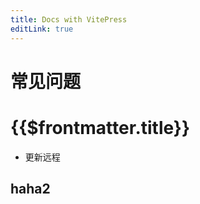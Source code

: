 ```yaml
---
title: Docs with VitePress
editLink: true
---
```


# 常见问题
# {{$frontmatter.title}}


- 更新远程

## haha2